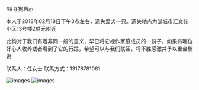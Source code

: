 ##寻狗启示

本人于2018年02月18日下午3点左右，遗失爱犬一只。遗失地点为邹城市汇文苑小区13号楼2单元附近

此狗对于我们有着非同一般的意义，早已将它视作家庭成员的一份子，如果有哪位好心人收养或者看到了它的行踪，希望可以与我们联系，将不胜感激并予以重金酬谢

联系人：任女士
联系方式：13176781061

![images](/dog1.png "照片")
![images](/dog2.png "照片")
